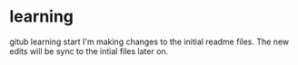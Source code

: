 # learning
gitub learning start
I'm making changes to the initial readme files. The new edits will be sync to the intial files later on. 
